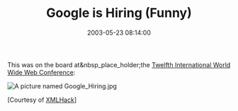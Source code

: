 ﻿---
layout: post
title: "Google is Hiring (Funny)"
comments: false
date: 2003-05-23 08:14:00
categories:
 - Technology
subtext-id: 26a07d70-0243-4d02-b93f-5b3d43d18598
alias: /blog/Google-is-Hiring-(Funny).aspx
---


This was on the board at&nbsp_place_holder;the [Twelfth International World Wide Web Conference](http://www2003.org/):

![A picture named Google_Hiring.jpg](http://www.peterprovost.org/images/myPictures/2003/05/23/Google_Hiring.jpg)

[Courtesy of [XMLHack](http://xmlhack.com/read.php?item=1982)]
